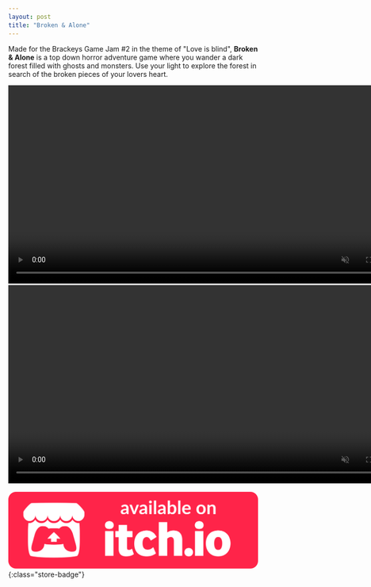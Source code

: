 ```yaml
---
layout: post
title: "Broken & Alone"
---
```


Made for the Brackeys Game Jam #2 in the theme of "Love is blind", **Broken & Alone** is a top down horror adventure game where you wander a dark forest filled with ghosts and monsters.  Use your light to explore the forest in search of the broken pieces of your lovers heart.

<video autoplay muted loop class="post-video" width="800">
      <source src="/assets/media/bna_1_vid.mp4" type="video/mp4">
</video>

<video autoplay muted loop class="post-video" width="800">
      <source src="/assets/media/bna_2_vid.mp4" type="video/mp4">
</video>


[![itch.io Store Link](/assets/media/itch-store-badge.svg)](https://xsoodx.itch.io/broken-and-alone){:class="store-badge"}